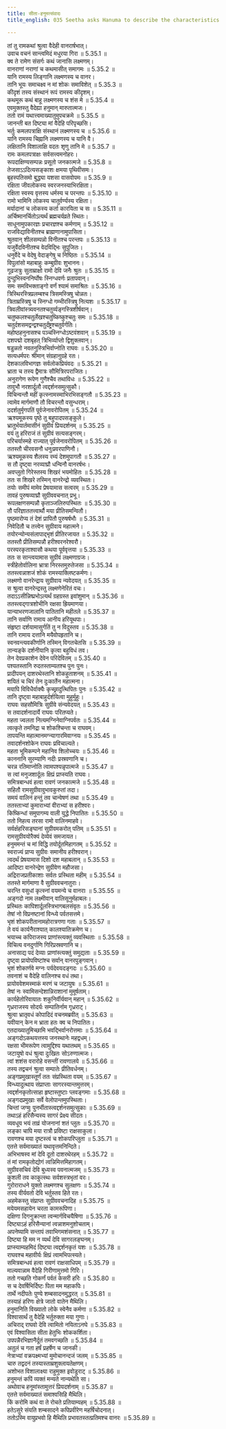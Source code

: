 ```yaml
---
title: सीता-हनुमत्संवादः
title_english: 035 Seetha asks Hanuma to describe the characteristics

---
```

<div class="audioEmbed"  caption="श्रीराम-हरिसीताराममूर्ति-घनपाठिभ्यां वचनम्" src="https://archive.org/download/Ramayana-recitation-Sriram-harisItArAmamUrti-Ghanapaati-v2/Kanda_5/Kanda_5_SK-035-Seetha_asks_Hanuma_to_describe_the_characteristics.mp3"></div>

  
तां तु रामकथां श्रुत्वा वैदेही वानरार्षभात्।  
उवाच वचनं सान्त्वमिदं मधुरया गिरा ॥ 5.35.1 ॥   
क्व ते रामेण संसर्गः कथं जानासि लक्ष्मणम्।  
वानराणां नराणां च कथमासीत् समागमः ॥ 5.35.2 ॥   
यानि रामस्य लिङ्गानि लक्ष्मणस्य च वानर।  
तानि भूयः समाचक्ष्व न मां शोकः समाविशेत् ॥ 5.35.3 ॥   
कीदृशं तस्य संस्थानं रूपं रामस्य कीदृशम्।  
कथमूरू कथं बाहू लक्ष्मणस्य च शंस मे ॥ 5.35.4 ॥   
एवमुक्तस्तु वैदेह्या हनुमान् मारुतात्मजः।  
ततो रामं यथात्त्वमाख्यातुमुपचक्रमे ॥ 5.35.5 ॥   
जानन्ती बत दिष्ट्या मां वैदेहि परिपृच्छसि।  
भर्तुः कमलपत्राक्षि संस्थानं लक्ष्मणस्य च ॥ 5.35.6 ॥   
यानि रामस्य चिह्नानि लक्ष्मणस्य च यानि वै।  
लक्षितानि विशालाक्षि वदतः शृणु तानि मे ॥ 5.35.7 ॥   
रामः कमलपत्राक्षः सर्वसत्त्वमनोहरः।  
रूपदाक्षिण्यसम्पन्नः प्रसूतो जनकात्मजे ॥ 5.35.8 ॥   
तेजसाऽऽदित्यसङ्काशः क्षमया पृथिवीसमः।  
बृहस्पतिसमो बुद्ध्या यशसा वासवोपमः ॥ 5.35.9 ॥   
रक्षिता जीवलोकस्य स्वरजनस्याभिरक्षिता।  
रक्षिता स्वस्य वृत्तस्य धर्मस्य च परन्तपः ॥ 5.35.10 ॥   
रामो भामिनि लोकस्य चातुर्वर्ण्यस्य रक्षिता।  
मर्यादानां च लोकस्य कर्ता कारयिता च सः ॥ 5.35.11 ॥   
अर्चिष्मानर्चितोऽत्यर्थं ब्रह्मचर्यव्रते स्थितः।  
साधूनामुपकारज्ञः प्रचारज्ञश्च कर्मणाम् ॥ 5.35.12 ॥   
राजविद्याविनीतश्च ब्राह्मणानामुपासिता।  
श्रुतवान् शीलसम्पन्नो विनीतश्च परन्तपः ॥ 5.35.13 ॥   
यजुर्वेदविनीतश्च वेदविद्भिः सुपूजितः।  
धनुर्वेदे च वेदेषु वेदाङ्गेषु च निष्ठितः ॥ 5.35.14 ॥   
विपुलांसो महाबाहुः कम्बुग्रीवः शुभाननः।  
गूढजत्रुः सुताम्राक्षो रामो देवि जनैः श्रुतः ॥ 5.35.15 ॥   
दुन्दुभिस्वननिर्घोषः स्निग्धवर्णः प्रतापवान्।  
समः समविभक्ताङ्गो वर्णं श्यामं समाश्रितः ॥ 5.35.16 ॥   
त्रिस्थिरस्त्रिप्रलम्बश्च त्रिसमस्त्रिषु चोन्नतः।  
त्रिताम्रस्त्रिषु च स्निग्धो गम्भीरस्त्रिषु नित्यशः ॥ 5.35.17 ॥   
त्रिवलीवांस्त्र्यवनतश्चतुर्व्यङ्गस्त्रिशीर्षवान्।  
चतुष्कलश्चतुर्लेखश्चतुष्किष्कुश्चतुः समः ॥ 5.35.18 ॥   
चतुर्दशसमद्वन्द्वश्चतुर्दंष्ट्रश्चतुर्वर्गतिः।  
महोष्ठहनुनासश्च पञ्चस्निग्धोऽष्टवंशवान् ॥ 5.35.19 ॥   
दशपद्मो दशबृहत् त्रिभिर्व्याप्तो द्विशुक्लवान्।  
षडुन्नतो नवतनुस्त्रिभिर्वाप्नोति राघवः ॥ 5.35.20 ॥   
सत्यधर्मपरः श्रीमान् संग्रहानुग्रहे रतः।  
देशकालविभागज्ञः सर्वलोकप्रियंवदः ॥ 5.35.21 ॥   
भ्राता च तस्य द्वैमात्रः सौमित्रिरपराजितः।  
अनुरागेण रूपेण गुणैश्चैव तथाविधः ॥ 5.35.22 ॥   
तावुभौ नरशार्दूलौ त्वद्दर्शनसमुत्सुकौ।  
विचिन्वन्तौ महीं कृत्स्नामस्माभिरभिसङ्गतौ ॥ 5.35.23 ॥   
त्वामेव मार्गमाणौ तौ विचरन्तौ वसुन्धराम्।  
ददर्शतुर्मृगपतिं पूर्वजेनावरोपितम् ॥ 5.35.24 ॥   
ऋश्यमूकस्य पृष्ठे तु बहुपादपसङ्कुले।  
भ्रातुर्भयार्तमासीनं सुग्रीवं प्रियदर्शनम् ॥ 5.35.25 ॥   
वयं तु हरिराजं तं सुग्रीवं सत्यसङ्गरम्।  
परिचर्यास्महे राज्यात् पूर्वजेनावरोपितम् ॥ 5.35.26 ॥   
ततस्तौ चीरवसनौ धनुःप्रवरपाणिनौ।  
ऋश्यमूकस्य शैलस्य रम्यं देशमुपागतौ ॥ 5.35.27 ॥   
स तौ दृष्ट्वा नरव्याघ्रौ धन्विनौ वानरर्षभः।  
अवप्लुतो गिरेस्तस्य शिखरं भयमोहितः ॥ 5.35.28 ॥   
ततः स शिखरे तस्मिन् वानरेन्द्रो व्यवस्थितः।  
तयोः समीपं मामेव प्रेषयामास सत्वरम् ॥ 5.35.29 ॥   
तावहं पुरुषव्याघ्रौ सुग्रीववचनात् प्रभू।  
रूपलक्षणसम्पन्नौ कृताञ्जलिरुपस्थितः ॥ 5.35.30 ॥   
तौ परिज्ञाततत्त्वार्थौ मया प्रीतिसमन्वितौ।  
पृष्ठमारोप्य तं देशं प्रापितौ पुरुषर्षभौः ॥ 5.35.31 ॥   
निवेदितौ च तत्त्वेन सुग्रीवाय महात्मने।  
तयोरन्योन्यसंलापाद्भृशं प्रीतिरजायत ॥ 5.35.32 ॥   
ततस्तौ प्रीतिसम्पन्नौ हरीश्वरनरेश्वरौ।  
परस्परकृताश्वासौ कथया पूर्ववृत्तया ॥ 5.35.33 ॥   
ततः स सान्त्वयामास सुग्रीवं लक्ष्मणाग्रजः।  
स्त्रीहेतोर्वालिना भ्रात्रा निरस्तमुरुतेजसा ॥ 5.35.34 ॥   
ततस्त्वन्नाशजं शोकं रामस्याक्लिष्टकर्मणः।  
लक्ष्मणो वानरेन्द्राय सुग्रीवाय न्यवेदयत् ॥ 5.35.35 ॥   
स श्रुत्वा वानरेन्द्रस्तु लक्ष्मणेनेरितं वचः।  
तदाऽऽसीन्निष्प्रभोऽत्यर्थं ग्रहग्रस्त इवांशुमान् ॥ 5.35.36 ॥   
ततस्त्वद्गात्रशोभीनि रक्षसा ह्रियमाणया।  
यान्याभरणजालानि पातितानि महीतले ॥ 5.35.37 ॥   
तानि सर्वाणि रामाय आनीय हरियूथपाः।  
संहृष्टा दर्शयामासुर्गतिं तु न विदुस्तव ॥ 5.35.38 ॥   
तानि रामाय दत्तानि मयैवोपहृतानि च।  
स्वनवन्त्यवकीर्णानि तस्मिन् विगतचेतसि ॥ 5.35.39 ॥   
तान्यङ्के दर्शनीयानि कृत्वा बहुविधं तव।  
तेन देवप्रकाशेन देवेन परिदेवितम् ॥ 5.35.40 ॥   
पश्यतस्तानि रुदतस्ताम्यतश्च पुनः पुनः।  
प्रादीपयन् दाशरथेस्तानि शोकहुताशनम् ॥ 5.35.41 ॥   
शयितं च चिरं तेन दुःकार्तेन महात्मना।  
मयापि विविधैर्वाक्यैः कृच्छ्रादुत्थिपितः पुनः ॥ 5.35.42 ॥   
तानि दृष्ट्वा महाबाहुर्दर्शयित्वा मुहुर्मुहुः।  
राघवः सहसौमित्रिः सुग्रीवे संन्यवेदयत् ॥ 5.35.43 ॥   
स तवादर्शनादार्ये राघवः परितप्यते।  
महता ज्वलता नित्यमग्निनेवाग्निपर्वतः ॥ 5.35.44 ॥   
त्वत्कृते तमनिद्रा च शोकश्चिन्ता च राघवम्।  
तापयन्ति महात्मानमग्न्यागारमिवाग्नयः ॥ 5.35.45 ॥   
तवादर्शनशोकेन राघवः प्रविचाल्यते।  
महता भूमिकम्पने महानिव शिलोच्चयः ॥ 5.35.46 ॥   
काननानि सुरम्याणि नदीः प्रस्रवणानि च।  
चरन्न रतिमाप्नोति त्वामपश्यन्नृपात्मजे ॥ 5.35.47 ॥   
स त्वां मनुजशार्दूलः क्षिप्रं प्राप्स्यति राघवः।  
समित्रबान्धवं हत्वा रावणं जनकात्मजे ॥ 5.35.48 ॥   
सहितौ रामसुग्रीवावुभावकुरुतां तदा।  
समयं वालिनं हन्तुं तव चान्वेषणं तथा ॥ 5.35.49 ॥   
ततस्ताभ्यां कुमाराभ्यां वीराभ्यां स हरीश्वरः।  
किष्किन्धां समुपागम्य वाली युद्धे निपातितः ॥ 5.35.50 ॥   
ततो निहत्य तरसा रामो वालिनमाहवे।  
सर्वर्क्षहरिसङ्घानां सुग्रीवमकरोत् पतिम् ॥ 5.35.51 ॥   
रामसुग्रीवयोरैक्यं देव्येवं समजायत।  
हनुममन्तं च मां विद्धि तयोर्दूतमिहागतम् ॥ 5.35.52 ॥   
स्वराज्यं प्राप्य सुग्रीवः समानीय हरीश्वरान्।  
त्वदर्थं प्रेषयामास दिशो दश महाबलान् ॥ 5.35.53 ॥   
आदिष्टा वानरेन्द्रेण सुग्रीवेण महौजसा।  
अद्रिराजप्रतीकाशाः सर्वतः प्रस्थिता महीम् ॥ 5.35.54 ॥   
ततस्ते मार्गमाणा वै सुग्रीववचनातुराः।  
चरन्ति वसुधां कृत्स्नां वयमन्ये च वानराः ॥ 5.35.55 ॥   
अङ्गदो नाम लक्ष्मीवान् वालिसूनुर्महाबलः।  
प्रस्थितः कापिशार्दूलस्त्रिभागबलसंवृतः ॥ 5.35.56 ॥   
तेषां नो विप्रनष्टानां विन्ध्ये पर्वतसत्तमे।  
भृशं शोकपरीतानामहोरात्रगणा गताः ॥ 5.35.57 ॥   
ते वयं कार्यनैराश्यात् कालश्यातिक्रमेण च।  
भयाच्च कपिराजस्य प्राणांस्त्यक्तुं व्यवस्थिताः ॥ 5.35.58 ॥   
विचित्य वनदुर्गाणि गिरिप्रस्रवणानि च।  
अनासाद्य पदं देव्याः प्राणांस्त्यक्तुं समुद्यताः ॥ 5.35.59 ॥   
दृष्ट्वा प्रायोपविष्टांश्च सर्वान् वानरपुङ्गवान्।  
भृशं शोकार्णवे मग्नः पर्यदेवयदङ्गदः ॥ 5.35.60 ॥   
तवनाशं च वैदेहि वालिनश्च वधं तथा।  
प्रायोववेशमस्माकं मरणं च जटायुषः ॥ 5.35.61 ॥   
तेषां नः स्वामिसन्देशान्निराशानां मुमूर्षताम्।  
कार्यहेतोरिवायातः शकुनिर्वीर्यवान् महान् ॥ 5.35.62 ॥   
गृध्रराजस्य सोदर्यः सम्पातिर्नाम गृध्रराट्।  
श्रुत्वा भ्रातृवधं कोपादिदं वचनमब्रवीत् ॥ 5.35.63 ॥   
यवीयान् केन म भ्राता हतः क्व च निपातितः।  
एतदाख्यातुमिच्छामि भवद्भिर्वानरोत्तमाः ॥ 5.35.64 ॥   
अङ्गदोऽकथयत्तस्य जनस्थानेः महद्वधम्।  
रक्षसा भीमरूपेण त्वामुद्दिश्य यथातथम् ॥ 5.35.65 ॥   
जटायुषो वधं श्रुत्वा दुःखितः सोऽरुणात्मजः।  
त्वां शशंस वरारोहे वसन्तीं रावणालये ॥ 5.35.66 ॥   
तस्य तद्वचनं श्रुत्वा सम्पातेः प्रीतिवर्धनम्।  
अङ्गप्रमुखास्तूर्णं ततः संप्रस्थिता वयम् ॥ 5.35.67 ॥   
विन्ध्यादुत्थाय संप्राप्ताः सागरस्यान्तमुत्तरम्।  
त्वद्दर्शनकृतोत्साहा हृष्टास्तुष्टाः प्लवङ्गमाः ॥ 5.35.68 ॥   
अङ्गदप्रमुखाः सर्वे वेलोपान्तमुपस्थिताः।  
चिन्तां जग्मुः पुनर्भीतास्त्वद्दर्शनसमुत्सुकाः ॥ 5.35.69 ॥   
तथाऽहं हरिसैन्यस्य सागरं प्रेक्ष्य सीदतः।  
व्यवधूय भयं ताव्रं योजनानां शतं प्लुतः ॥ 5.35.70 ॥   
लङ्का चापि मया रात्रौ प्रविष्टा राक्षसाकुला।  
रावणश्च मया दृष्टस्त्वं च शोकपरिप्लुता ॥ 5.35.71 ॥   
एतत्ते सर्वमाख्यातं यथावृत्तमनिन्दिते।  
अभिभाषस्व मां देवि दूतो दाशरथेरहम् ॥ 5.35.72 ॥   
तं मां रामकृतोद्योगं त्वन्निमित्तमिहागतम्।  
सुग्रीवसचिवं देवि बुध्यस्व पवनात्मजम् ॥ 5.35.73 ॥   
कुशली तव काकुत्स्थः सर्वशस्त्रभृतां वरः।  
गुरोराराधने युक्तो लक्ष्मणश्च सुलक्षणः ॥ 5.35.74 ॥   
तस्य वीर्यवतो देवि भर्तुस्तव हिते रतः।  
अहमेकस्तु संप्राप्तः सुग्रीववचनादिह ॥ 5.35.75 ॥   
मयेयमसहायेन चरता कामरूपिणा।  
दक्षिणा दिगनुक्रान्ता त्वन्मार्गविचयैषिणा ॥ 5.35.76 ॥   
दिष्ट्याऽहं हरिसैन्यानां त्वन्नाशमनुशोचताम्।  
अपनेष्यामि सन्तापं तवाभिगमशंसनात् ॥ 5.35.77 ॥   
दिष्ट्या हि मम न व्यर्थं देवि सागरलङ्घनम्।  
प्राप्स्याम्यहमिदं दिष्ट्या त्वद्दर्शनकृतं यशः ॥ 5.35.78 ॥   
राघवश्च महावीर्यः क्षिप्रं त्वामभिपत्स्यते।  
समित्रबान्धवं हत्वा रावणं राक्षसाधिपम् ॥ 5.35.79 ॥   
माल्यवान्नाम वैदेहि गिरीणामुत्तमो गिरिः।  
ततो गच्छति गोकर्णं पर्वतं केसरी हरिः ॥ 5.35.80 ॥   
स च देवर्षिभिर्दिष्टः पिता मम महाकपिः।  
तार्थे नदीपतेः पुण्ये शम्बसादनमुद्धरत् ॥ 5.35.81 ॥   
तस्याहं हरिणः क्षेत्रे जातो वातेन मैथिलि।  
हनुमानिति विख्यातो लोके स्वेनैव कर्मणा ॥ 5.35.82 ॥   
विश्वासार्थं तु वैदेहि भर्तुरुक्ता मया गुणाः।  
अचिराद् राघवो देवि त्वामितो नयिताऽनघे ॥ 5.35.83 ॥   
एवं विश्वासिता सीता हेतुभिः शोककर्शिता।  
उपपन्नैरभिज्ञानैर्दूतं तमवगच्छति ॥ 5.35.84 ॥   
अतुलं च गता हर्षं प्रहर्षेण च जानकी।  
नेत्राभ्यां वक्रपक्ष्मभ्यां मुमोचानन्दजं जलम् ॥ 5.35.85 ॥   
चारु तद्वदनं तस्यास्ताम्रशुक्लायतेक्षणम्।  
अशोभत विशालाक्ष्या राहुमुक्त इवोडुराट् ॥ 5.35.86 ॥   
हनुमन्तं कपिं व्यक्तं मन्यते नान्यथेति सा।  
अथोवाच हनूमांस्तामुत्तरं प्रियदर्शनाम् ॥ 5.35.87 ॥   
एतत्ते सर्वमाख्यातं समाश्वसिहि मैथिलि।  
किं करोमि कथं वा ते रोचते प्रतियाम्यहम् ॥ 5.35.88 ॥   
हतेऽसुरे संयति शम्बसादने कपिप्रवीरेण महर्षिचोदनात्।  
ततोऽस्मि वायुप्रभवो हि मैथिलि प्रभावतस्तत्प्रतिमश्च वानरः ॥ 5.35.89 ॥   